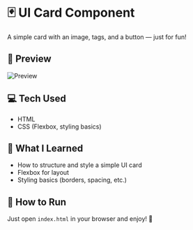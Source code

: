 # 🃏 UI Card Component

A simple card with an image, tags, and a button — just for fun!

## 📸 Preview

![Preview](screenshot.png)

## 💻 Tech Used

- HTML
- CSS (Flexbox, styling basics)

## 🧠 What I Learned

- How to structure and style a simple UI card
- Flexbox for layout
- Styling basics (borders, spacing, etc.)

## 🚀 How to Run

Just open `index.html` in your browser and enjoy! 🙂
